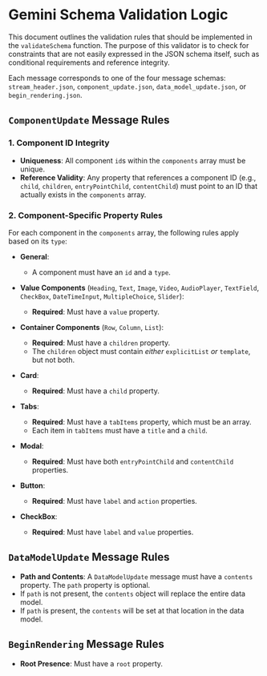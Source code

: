 # Gemini Schema Validation Logic

This document outlines the validation rules that should be implemented in the `validateSchema` function. The purpose of this validator is to check for constraints that are not easily expressed in the JSON schema itself, such as conditional requirements and reference integrity.

Each message corresponds to one of the four message schemas: `stream_header.json`, `component_update.json`, `data_model_update.json`, or `begin_rendering.json`.

## `ComponentUpdate` Message Rules

### 1. Component ID Integrity

*   **Uniqueness**: All component `id`s within the `components` array must be unique.
*   **Reference Validity**: Any property that references a component ID (e.g., `child`, `children`, `entryPointChild`, `contentChild`) must point to an ID that actually exists in the `components` array.

### 2. Component-Specific Property Rules

For each component in the `components` array, the following rules apply based on its `type`:

*   **General**:
    *   A component must have an `id` and a `type`.

*   **Value Components** (`Heading`, `Text`, `Image`, `Video`, `AudioPlayer`, `TextField`, `CheckBox`, `DateTimeInput`, `MultipleChoice`, `Slider`):
    *   **Required**: Must have a `value` property.

*   **Container Components** (`Row`, `Column`, `List`):
    *   **Required**: Must have a `children` property.
    *   The `children` object must contain *either* `explicitList` *or* `template`, but not both.

*   **Card**:
    *   **Required**: Must have a `child` property.

*   **Tabs**:
    *   **Required**: Must have a `tabItems` property, which must be an array.
    *   Each item in `tabItems` must have a `title` and a `child`.

*   **Modal**:
    *   **Required**: Must have both `entryPointChild` and `contentChild` properties.

*   **Button**:
    *   **Required**: Must have `label` and `action` properties.

*   **CheckBox**:
    *   **Required**: Must have `label` and `value` properties.

## `DataModelUpdate` Message Rules

*   **Path and Contents**: A `DataModelUpdate` message must have a `contents` property. The `path` property is optional.
*   If `path` is not present, the `contents` object will replace the entire data model.
*   If `path` is present, the `contents` will be set at that location in the data model.

## `BeginRendering` Message Rules

*   **Root Presence**: Must have a `root` property.
